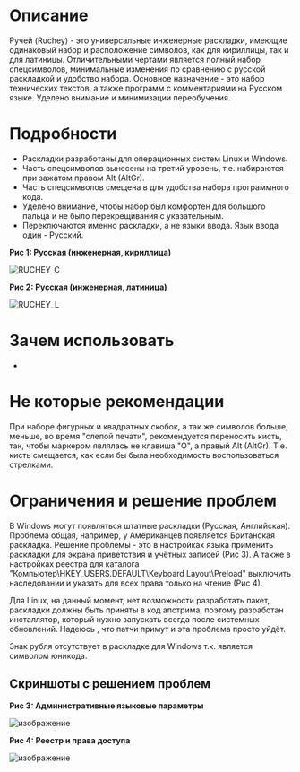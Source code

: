 # Описание
Ручей (Ruchey) - это универсальные инженерные раскладки, имеющие одинаковый набор и расположение символов, как для кириллицы, так и для латиницы. Отличительными чертами является полный набор спецсимволов, минимальные изменения по сравнению с русской раскладкой и удобство набора. Основное назначение - это набор технических текстов, а также программ с комментариями на Русском языке. Уделено внимание и минимизации переобучения. 

# Подробности
* Раскладки разработаны для операционных систем Linux и Windows.
* Часть спецсимволов вынесены на третий уровень, т.е. набираются при зажатом правом Alt (AltGr).
* Часть спецсимволов смещена в для удобства набора программного кода.
* Уделено внимание, чтобы набор был комфортен для большого пальца и не было перекрещивания с указательным.
* Переключаются именно раскладки, а не языки ввода. Язык ввода один - Русский.

**Рис 1: Русская (инженерная, кириллица)**

![RUCHEY_C](https://user-images.githubusercontent.com/38563625/149588785-e7b11a84-da93-4972-8607-1611e917558b.png)

**Рис 2: Русская (инженерная, латиница)**

![RUCHEY_L](https://user-images.githubusercontent.com/38563625/149588774-39c63e67-02ac-45c0-b868-60730cd73a3a.png)

# Зачем использовать
* 

# Не которые рекомендации
При наборе фигурных и квадратных скобок, а так же символов больше, меньше, во время "слепой печати", рекомендуется переносить кисть, так, чтобы маркером являлась не клавиша "О", а правый Alt (AltGr). Т.е. кисть смещается, как если бы была необходимость воспользоваться стрелками.

# Ограничения и решение проблем
В Windows могут появляться штатные раскладки (Русская, Английская). Проблема общая, например, у Американцев появляется Британская раскладка. Решение проблемы - это в настройках языка применить раскладки для экрана приветствия и учётных записей (Рис 3). А также в настройках реестра для каталога "Компьютер\HKEY_USERS\.DEFAULT\Keyboard Layout\Preload" выключить наследовании и указать для всех права только на чтение (Рис 4). 

Для Linux, на данный момент, нет возможности разработать пакет, раскладки должны быть приняты в код апстрима, поэтому разработан инсталлятор, который нужно запускать всегда после системных обновлений. Надеюсь , что патчи примут и эта проблема просто уйдёт.

Знак рубля отсутствует в раскладке для Windows т.к. является символом юникода. 

## Скриншоты с решением проблем
**Рис 3: Административные языковые параметры**

![изображение](https://user-images.githubusercontent.com/38563625/149589164-6c64bc7d-60cb-4cca-8b94-ca5b684fd391.png)

**Рис 4: Реестр и права доступа**

![изображение](https://user-images.githubusercontent.com/38563625/149589457-057fcbb9-8191-4e4c-a4c3-bbeaf32a33d1.png)
